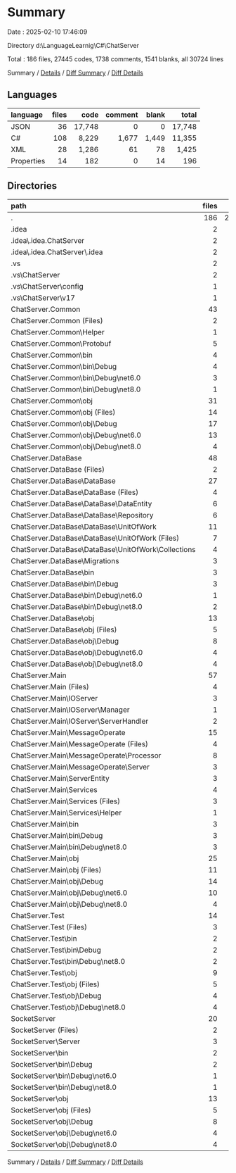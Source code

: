# Summary

Date : 2025-02-10 17:46:09

Directory d:\\LanguageLearnig\\C#\\ChatServer

Total : 186 files,  27445 codes, 1738 comments, 1541 blanks, all 30724 lines

Summary / [Details](details.md) / [Diff Summary](diff.md) / [Diff Details](diff-details.md)

## Languages
| language | files | code | comment | blank | total |
| :--- | ---: | ---: | ---: | ---: | ---: |
| JSON | 36 | 17,748 | 0 | 0 | 17,748 |
| C# | 108 | 8,229 | 1,677 | 1,449 | 11,355 |
| XML | 28 | 1,286 | 61 | 78 | 1,425 |
| Properties | 14 | 182 | 0 | 14 | 196 |

## Directories
| path | files | code | comment | blank | total |
| :--- | ---: | ---: | ---: | ---: | ---: |
| . | 186 | 27,445 | 1,738 | 1,541 | 30,724 |
| .idea | 2 | 12 | 0 | 0 | 12 |
| .idea\\.idea.ChatServer | 2 | 12 | 0 | 0 | 12 |
| .idea\\.idea.ChatServer\\.idea | 2 | 12 | 0 | 0 | 12 |
| .vs | 2 | 1,565 | 61 | 54 | 1,680 |
| .vs\\ChatServer | 2 | 1,565 | 61 | 54 | 1,680 |
| .vs\\ChatServer\\config | 1 | 907 | 61 | 54 | 1,022 |
| .vs\\ChatServer\\v17 | 1 | 658 | 0 | 0 | 658 |
| ChatServer.Common | 43 | 5,672 | 238 | 560 | 6,470 |
| ChatServer.Common (Files) | 2 | 37 | 0 | 7 | 44 |
| ChatServer.Common\\Helper | 1 | 74 | 31 | 10 | 115 |
| ChatServer.Common\\Protobuf | 5 | 4,064 | 150 | 506 | 4,720 |
| ChatServer.Common\\bin | 4 | 355 | 0 | 0 | 355 |
| ChatServer.Common\\bin\\Debug | 4 | 355 | 0 | 0 | 355 |
| ChatServer.Common\\bin\\Debug\\net6.0 | 3 | 123 | 0 | 0 | 123 |
| ChatServer.Common\\bin\\Debug\\net8.0 | 1 | 232 | 0 | 0 | 232 |
| ChatServer.Common\\obj | 31 | 1,142 | 57 | 37 | 1,236 |
| ChatServer.Common\\obj (Files) | 14 | 991 | 0 | 0 | 991 |
| ChatServer.Common\\obj\\Debug | 17 | 151 | 57 | 37 | 245 |
| ChatServer.Common\\obj\\Debug\\net6.0 | 13 | 119 | 45 | 29 | 193 |
| ChatServer.Common\\obj\\Debug\\net8.0 | 4 | 32 | 12 | 8 | 52 |
| ChatServer.DataBase | 48 | 7,096 | 1,073 | 538 | 8,707 |
| ChatServer.DataBase (Files) | 2 | 55 | 0 | 12 | 67 |
| ChatServer.DataBase\\DataBase | 27 | 1,424 | 1,043 | 327 | 2,794 |
| ChatServer.DataBase\\DataBase (Files) | 4 | 82 | 13 | 19 | 114 |
| ChatServer.DataBase\\DataBase\\DataEntity | 6 | 175 | 2 | 43 | 220 |
| ChatServer.DataBase\\DataBase\\Repository | 6 | 85 | 0 | 12 | 97 |
| ChatServer.DataBase\\DataBase\\UnitOfWork | 11 | 1,082 | 1,028 | 253 | 2,363 |
| ChatServer.DataBase\\DataBase\\UnitOfWork (Files) | 7 | 929 | 847 | 215 | 1,991 |
| ChatServer.DataBase\\DataBase\\UnitOfWork\\Collections | 4 | 153 | 181 | 38 | 372 |
| ChatServer.DataBase\\Migrations | 3 | 699 | 6 | 183 | 888 |
| ChatServer.DataBase\\bin | 3 | 1,713 | 0 | 0 | 1,713 |
| ChatServer.DataBase\\bin\\Debug | 3 | 1,713 | 0 | 0 | 1,713 |
| ChatServer.DataBase\\bin\\Debug\\net6.0 | 1 | 582 | 0 | 0 | 582 |
| ChatServer.DataBase\\bin\\Debug\\net8.0 | 2 | 1,131 | 0 | 0 | 1,131 |
| ChatServer.DataBase\\obj | 13 | 3,205 | 24 | 16 | 3,245 |
| ChatServer.DataBase\\obj (Files) | 5 | 3,141 | 0 | 0 | 3,141 |
| ChatServer.DataBase\\obj\\Debug | 8 | 64 | 24 | 16 | 104 |
| ChatServer.DataBase\\obj\\Debug\\net6.0 | 4 | 32 | 12 | 8 | 52 |
| ChatServer.DataBase\\obj\\Debug\\net8.0 | 4 | 32 | 12 | 8 | 52 |
| ChatServer.Main | 57 | 7,564 | 288 | 301 | 8,153 |
| ChatServer.Main (Files) | 4 | 154 | 5 | 21 | 180 |
| ChatServer.Main\\IOServer | 3 | 216 | 38 | 43 | 297 |
| ChatServer.Main\\IOServer\\Manager | 1 | 103 | 22 | 20 | 145 |
| ChatServer.Main\\IOServer\\ServerHandler | 2 | 113 | 16 | 23 | 152 |
| ChatServer.Main\\MessageOperate | 15 | 812 | 174 | 149 | 1,135 |
| ChatServer.Main\\MessageOperate (Files) | 4 | 264 | 79 | 51 | 394 |
| ChatServer.Main\\MessageOperate\\Processor | 8 | 480 | 94 | 89 | 663 |
| ChatServer.Main\\MessageOperate\\Server | 3 | 68 | 1 | 9 | 78 |
| ChatServer.Main\\ServerEntity | 3 | 85 | 0 | 18 | 103 |
| ChatServer.Main\\Services | 4 | 215 | 25 | 40 | 280 |
| ChatServer.Main\\Services (Files) | 3 | 151 | 15 | 32 | 198 |
| ChatServer.Main\\Services\\Helper | 1 | 64 | 10 | 8 | 82 |
| ChatServer.Main\\bin | 3 | 1,331 | 0 | 0 | 1,331 |
| ChatServer.Main\\bin\\Debug | 3 | 1,331 | 0 | 0 | 1,331 |
| ChatServer.Main\\bin\\Debug\\net8.0 | 3 | 1,331 | 0 | 0 | 1,331 |
| ChatServer.Main\\obj | 25 | 4,751 | 46 | 30 | 4,827 |
| ChatServer.Main\\obj (Files) | 11 | 4,629 | 0 | 0 | 4,629 |
| ChatServer.Main\\obj\\Debug | 14 | 122 | 46 | 30 | 198 |
| ChatServer.Main\\obj\\Debug\\net6.0 | 10 | 90 | 34 | 22 | 146 |
| ChatServer.Main\\obj\\Debug\\net8.0 | 4 | 32 | 12 | 8 | 52 |
| ChatServer.Test | 14 | 2,548 | 12 | 29 | 2,589 |
| ChatServer.Test (Files) | 3 | 90 | 0 | 21 | 111 |
| ChatServer.Test\\bin | 2 | 626 | 0 | 0 | 626 |
| ChatServer.Test\\bin\\Debug | 2 | 626 | 0 | 0 | 626 |
| ChatServer.Test\\bin\\Debug\\net8.0 | 2 | 626 | 0 | 0 | 626 |
| ChatServer.Test\\obj | 9 | 1,832 | 12 | 8 | 1,852 |
| ChatServer.Test\\obj (Files) | 5 | 1,800 | 0 | 0 | 1,800 |
| ChatServer.Test\\obj\\Debug | 4 | 32 | 12 | 8 | 52 |
| ChatServer.Test\\obj\\Debug\\net8.0 | 4 | 32 | 12 | 8 | 52 |
| SocketServer | 20 | 2,988 | 66 | 59 | 3,113 |
| SocketServer (Files) | 2 | 75 | 34 | 21 | 130 |
| SocketServer\\Server | 3 | 114 | 8 | 22 | 144 |
| SocketServer\\bin | 2 | 1,156 | 0 | 0 | 1,156 |
| SocketServer\\bin\\Debug | 2 | 1,156 | 0 | 0 | 1,156 |
| SocketServer\\bin\\Debug\\net6.0 | 1 | 604 | 0 | 0 | 604 |
| SocketServer\\bin\\Debug\\net8.0 | 1 | 552 | 0 | 0 | 552 |
| SocketServer\\obj | 13 | 1,643 | 24 | 16 | 1,683 |
| SocketServer\\obj (Files) | 5 | 1,579 | 0 | 0 | 1,579 |
| SocketServer\\obj\\Debug | 8 | 64 | 24 | 16 | 104 |
| SocketServer\\obj\\Debug\\net6.0 | 4 | 32 | 12 | 8 | 52 |
| SocketServer\\obj\\Debug\\net8.0 | 4 | 32 | 12 | 8 | 52 |

Summary / [Details](details.md) / [Diff Summary](diff.md) / [Diff Details](diff-details.md)